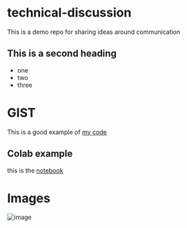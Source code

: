 # technical-discussion
This is a demo repo for sharing ideas around communication

## This is a second heading

* one
* two
* three

# GIST

This is a good example of [my code](https://gist.github.com/pizpirella/8e097cbf0380ca66174a1662553394a9) 

## Colab example

this is the [notebook](https://colab.research.google.com/drive/1JYkz2GXHRjmordg8B83BlMOR1hmA7i7L#scrollTo=Sezls4W8NYMH&line=1&uniqifier=1)

# Images

![image](https://github.com/pizpirella/technical-discussion/assets/147290303/67a5a8a6-f30d-4692-b63a-a088e6da80f0)
